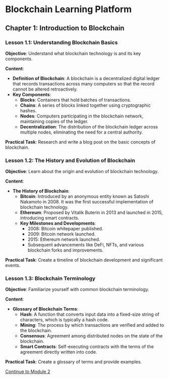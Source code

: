 # Blockchain Learning Platform

## Chapter 1: Introduction to Blockchain

### Lesson 1.1: Understanding Blockchain Basics
**Objective**: Understand what blockchain technology is and its key components.

**Content**:
- **Definition of Blockchain**: A blockchain is a decentralized digital ledger that records transactions across many computers so that the record cannot be altered retroactively.
- **Key Components**:
  - **Blocks**: Containers that hold batches of transactions.
  - **Chains**: A series of blocks linked together using cryptographic hashes.
  - **Nodes**: Computers participating in the blockchain network, maintaining copies of the ledger.
  - **Decentralization**: The distribution of the blockchain ledger across multiple nodes, eliminating the need for a central authority.

**Practical Task**: Research and write a blog post on the basic concepts of blockchain.

### Lesson 1.2: The History and Evolution of Blockchain
**Objective**: Learn about the origin and evolution of blockchain technology.

**Content**:
- **The History of Blockchain**:
  - **Bitcoin**: Introduced by an anonymous entity known as Satoshi Nakamoto in 2008. It was the first successful implementation of blockchain technology.
  - **Ethereum**: Proposed by Vitalik Buterin in 2013 and launched in 2015, introducing smart contracts.
  - **Key Milestones and Developments**:
    - 2008: Bitcoin whitepaper published.
    - 2009: Bitcoin network launched.
    - 2015: Ethereum network launched.
    - Subsequent advancements like DeFi, NFTs, and various blockchain forks and improvements.

**Practical Task**: Create a timeline of blockchain development and significant events.

### Lesson 1.3: Blockchain Terminology
**Objective**: Familiarize yourself with common blockchain terminology.

**Content**:
- **Glossary of Blockchain Terms**:
  - **Hash**: A function that converts input data into a fixed-size string of characters, which is typically a hash code.
  - **Mining**: The process by which transactions are verified and added to the blockchain.
  - **Consensus**: Agreement among distributed nodes on the state of the blockchain.
  - **Smart Contracts**: Self-executing contracts with the terms of the agreement directly written into code.

**Practical Task**: Create a glossary of terms and provide examples.

[Continue to Module 2](chapter2.html)
